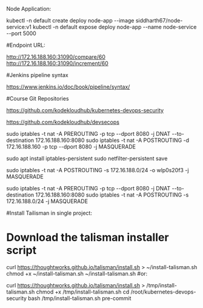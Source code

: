 Node Application:

kubectl -n default create deploy node-app --image siddharth67/node-service:v1
kubectl -n default expose deploy node-app --name node-service --port 5000

#Endpoint URL:

http://172.16.188.160:31090/compare/60
http://172.16.188.160:31090/increment/60

#Jenkins pipeline syntax

https://www.jenkins.io/doc/book/pipeline/syntax/

#Course Git Repositories

https://github.com/kodekloudhub/kubernetes-devops-security

https://github.com/kodekloudhub/devsecops



sudo iptables -t nat -A PREROUTING -p tcp --dport 8080 -j DNAT --to-destination 172.16.188.160:8080
sudo iptables -t nat -A POSTROUTING -d 172.16.188.160 -p tcp --dport 8080 -j MASQUERADE

sudo apt install iptables-persistent
sudo netfilter-persistent save


sudo iptables -t nat -A POSTROUTING -s 172.16.188.0/24 -o wlp0s20f3 -j MASQUERADE


sudo iptables -t nat -A PREROUTING -p tcp --dport 8080 -j DNAT --to-destination 172.16.188.160:8080
sudo iptables -t nat -A POSTROUTING -s 172.16.188.0/24 -j MASQUERADE

#Install Tailisman in single project:

# Download the talisman installer script
curl https://thoughtworks.github.io/talisman/install.sh > ~/install-talisman.sh
chmod +x ~/install-talisman.sh
~/install-talisman.sh
#or:

curl https://thoughtworks.github.io/talisman/install.sh > /tmp/install-talisman.sh
chmod +x /tmp/install-talisman.sh
cd /root/kubernetes-devops-security
bash /tmp/install-talisman.sh pre-commit